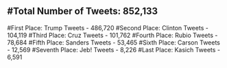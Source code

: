 #Total Number of Tweets: 852,133 
---
#First Place: Trump Tweets - 486,720
#Second Place: Clinton Tweets - 104,119
#Third Place: Cruz Tweets - 101,762
#Fourth Place: Rubio Tweets - 78,684
#Fifth Place: Sanders Tweets - 53,465
#Sixth Place: Carson Tweets - 12,569
#Seventh Place: Jeb! Tweets - 8,226
#Last Place: Kasich Tweets - 6,591
